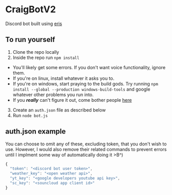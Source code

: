 # CraigBotV2
Discord bot built using [eris](https://github.com/abalabahaha/eris)

## To run yourself
1. Clone the repo locally
2. Inside the repo run `npm install`
  * You'll likely get some errors. If you don't want voice functionality, ignore them.
  * If you're on linux, install whatever it asks you to.
  * If you're on windows, start praying to the build gods. Try running `npm install --global --production windows-build-tools` and google whatever other problems you run into.
  * If you **_really_** can't figure it out, come bother people [here](https://discord.gg/9UZwzNK)
3. Create an `auth.json` file as described below
4. Run `node bot.js`

## auth.json example
You can choose to omit any of these, excluding token, that you don't wish to use. However, I would also remove their related commands to prevent errors until I implment some way of automatically doing it >B^)
```js
{
  "token": "<discord bot user token>",
  "weather_key": "<open weather api>",
  "yt_key": "<google developers youtube api key>",
  "sc_key": "<souncloud app client id>"
}
```

